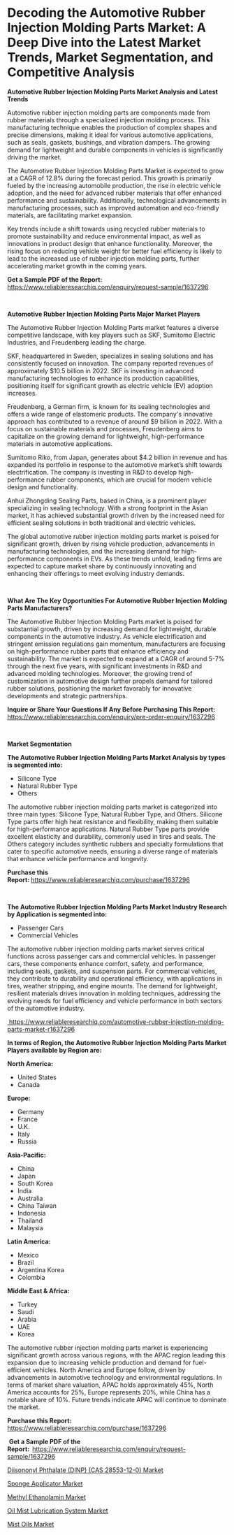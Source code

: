 <p><h1>Decoding the Automotive Rubber Injection Molding Parts Market: A Deep Dive into the Latest Market Trends, Market Segmentation, and Competitive Analysis</h1></p><p><strong>Automotive Rubber Injection Molding Parts Market Analysis and Latest Trends</strong></p>
<p><p>Automotive rubber injection molding parts are components made from rubber materials through a specialized injection molding process. This manufacturing technique enables the production of complex shapes and precise dimensions, making it ideal for various automotive applications, such as seals, gaskets, bushings, and vibration dampers. The growing demand for lightweight and durable components in vehicles is significantly driving the market.</p><p>The Automotive Rubber Injection Molding Parts Market is expected to grow at a CAGR of 12.8% during the forecast period. This growth is primarily fueled by the increasing automobile production, the rise in electric vehicle adoption, and the need for advanced rubber materials that offer enhanced performance and sustainability. Additionally, technological advancements in manufacturing processes, such as improved automation and eco-friendly materials, are facilitating market expansion. </p><p>Key trends include a shift towards using recycled rubber materials to promote sustainability and reduce environmental impact, as well as innovations in product design that enhance functionality. Moreover, the rising focus on reducing vehicle weight for better fuel efficiency is likely to lead to the increased use of rubber injection molding parts, further accelerating market growth in the coming years.</p></p>
<p><strong>Get a Sample PDF of the Report:&nbsp;</strong> <a href="https://www.reliableresearchiq.com/enquiry/request-sample/1637296">https://www.reliableresearchiq.com/enquiry/request-sample/1637296</a></p>
<p>&nbsp;</p>
<p><strong>Automotive Rubber Injection Molding Parts Major Market Players</strong></p>
<p><p>The Automotive Rubber Injection Molding Parts market features a diverse competitive landscape, with key players such as SKF, Sumitomo Electric Industries, and Freudenberg leading the charge. </p><p>SKF, headquartered in Sweden, specializes in sealing solutions and has consistently focused on innovation. The company reported revenues of approximately $10.5 billion in 2022. SKF is investing in advanced manufacturing technologies to enhance its production capabilities, positioning itself for significant growth as electric vehicle (EV) adoption increases.</p><p>Freudenberg, a German firm, is known for its sealing technologies and offers a wide range of elastomeric products. The company's innovative approach has contributed to a revenue of around $9 billion in 2022. With a focus on sustainable materials and processes, Freudenberg aims to capitalize on the growing demand for lightweight, high-performance materials in automotive applications.</p><p>Sumitomo Riko, from Japan, generates about $4.2 billion in revenue and has expanded its portfolio in response to the automotive market’s shift towards electrification. The company is investing in R&D to develop high-performance rubber components, which are crucial for modern vehicle design and functionality.</p><p>Anhui Zhongding Sealing Parts, based in China, is a prominent player specializing in sealing technology. With a strong footprint in the Asian market, it has achieved substantial growth driven by the increased need for efficient sealing solutions in both traditional and electric vehicles.</p><p>The global automotive rubber injection molding parts market is poised for significant growth, driven by rising vehicle production, advancements in manufacturing technologies, and the increasing demand for high-performance components in EVs. As these trends unfold, leading firms are expected to capture market share by continuously innovating and enhancing their offerings to meet evolving industry demands.</p></p>
<p>&nbsp;</p>
<p><strong>What Are The Key Opportunities For Automotive Rubber Injection Molding Parts Manufacturers?</strong></p>
<p><p>The Automotive Rubber Injection Molding Parts market is poised for substantial growth, driven by increasing demand for lightweight, durable components in the automotive industry. As vehicle electrification and stringent emission regulations gain momentum, manufacturers are focusing on high-performance rubber parts that enhance efficiency and sustainability. The market is expected to expand at a CAGR of around 5-7% through the next five years, with significant investments in R&D and advanced molding technologies. Moreover, the growing trend of customization in automotive design further propels demand for tailored rubber solutions, positioning the market favorably for innovative developments and strategic partnerships.</p></p>
<p><strong>Inquire or Share Your Questions If Any Before Purchasing This Report:</strong> <a href="https://www.reliableresearchiq.com/enquiry/pre-order-enquiry/1637296">https://www.reliableresearchiq.com/enquiry/pre-order-enquiry/1637296</a></p>
<p>&nbsp;</p>
<p><strong>Market Segmentation</strong></p>
<p><strong>The Automotive Rubber Injection Molding Parts Market Analysis by types is segmented into:</strong></p>
<p><ul><li>Silicone Type</li><li>Natural Rubber Type</li><li>Others</li></ul></p>
<p><p>The automotive rubber injection molding parts market is categorized into three main types: Silicone Type, Natural Rubber Type, and Others. Silicone Type parts offer high heat resistance and flexibility, making them suitable for high-performance applications. Natural Rubber Type parts provide excellent elasticity and durability, commonly used in tires and seals. The Others category includes synthetic rubbers and specialty formulations that cater to specific automotive needs, ensuring a diverse range of materials that enhance vehicle performance and longevity.</p></p>
<p><strong>Purchase this Report:&nbsp;</strong><a href="https://www.reliableresearchiq.com/purchase/1637296">https://www.reliableresearchiq.com/purchase/1637296</a></p>
<p>&nbsp;</p>
<p><strong>The Automotive Rubber Injection Molding Parts Market Industry Research by Application is segmented into:</strong></p>
<p><ul><li>Passenger Cars</li><li>Commercial Vehicles</li></ul></p>
<p><p>The automotive rubber injection molding parts market serves critical functions across passenger cars and commercial vehicles. In passenger cars, these components enhance comfort, safety, and performance, including seals, gaskets, and suspension parts. For commercial vehicles, they contribute to durability and operational efficiency, with applications in tires, weather stripping, and engine mounts. The demand for lightweight, resilient materials drives innovation in molding techniques, addressing the evolving needs for fuel efficiency and vehicle performance in both sectors of the automotive industry.</p></p>
<p><a href="https://www.reliableresearchiq.com/automotive-rubber-injection-molding-parts-market-r1637296">&nbsp;https://www.reliableresearchiq.com/automotive-rubber-injection-molding-parts-market-r1637296</a></p>
<p><strong>In terms of Region, the Automotive Rubber Injection Molding Parts Market Players available by Region are:</strong></p>
<p>
    <p> <strong> North America: </strong>
        <ul>
            <li>United States</li>
            <li>Canada</li>
        </ul>
        </p> 
    <p> <strong> Europe: </strong>
        <ul>
            <li>Germany</li>
            <li>France</li>
            <li>U.K.</li>
            <li>Italy</li>
            <li>Russia</li>
        </ul>
        </p> 
    <p> <strong> Asia-Pacific: </strong>
        <ul>
            <li>China</li>
            <li>Japan</li>
            <li>South Korea</li>
            <li>India</li>
            <li>Australia</li>
            <li>China Taiwan</li>
            <li>Indonesia</li>
            <li>Thailand</li>
            <li>Malaysia</li>
        </ul>
        </p> 
    <p> <strong> Latin America: </strong>
        <ul>
            <li>Mexico</li>
            <li>Brazil</li>
            <li>Argentina Korea</li>
            <li>Colombia</li>
        </ul>
        </p> 
    <p> <strong> Middle East & Africa: </strong>
        <ul>
            <li>Turkey</li>
            <li>Saudi</li>
            <li>Arabia</li>
            <li>UAE</li>
            <li>Korea</li>
        </ul>
    </p>
    </p>
<p><p>The automotive rubber injection molding parts market is experiencing significant growth across various regions, with the APAC region leading this expansion due to increasing vehicle production and demand for fuel-efficient vehicles. North America and Europe follow, driven by advancements in automotive technology and environmental regulations. In terms of market share valuation, APAC holds approximately 45%, North America accounts for 25%, Europe represents 20%, while China has a notable share of 10%. Future trends indicate APAC will continue to dominate the market.</p></p>
<p><strong>Purchase this Report: </strong><a href="https://www.reliableresearchiq.com/purchase/1637296">https://www.reliableresearchiq.com/purchase/1637296</a></p>
<p>&nbsp;<strong>Get a Sample PDF of the Report:&nbsp;&nbsp;</strong><a href="https://www.reliableresearchiq.com/enquiry/request-sample/1637296">https://www.reliableresearchiq.com/enquiry/request-sample/1637296</a></p>
<p><strong></strong></p>
<p><p><a href="https://medium.com/@edwinmurray2023/how-regional-and-global-trends-are-shaping-the-diisononyl-phthalate-dinp-cas-28553-12-0-market-5fa4ed135992?postPublishedType=repub">Diisononyl Phthalate (DINP) (CAS 28553-12-0) Market</a></p><p><a href="https://issuu.com/reportprime-2/docs/sponge-applicator-market-size-2030._404e3870266fe4">Sponge Applicator Market</a></p><p><a href="https://medium.com/@edwinmurray2023/methyl-ethanolamin-market-a-global-and-regional-analysis-focus-on-region-country-level-c6ba0e381258">Methyl Ethanolamin Market</a></p><p><a href="https://www.linkedin.com/pulse/charting-future-comprehensive-analysis-global-oil-mist-lubrication-0f8le?trackingId=qpN6QomGRl%2BgDqoOmysy2g%3D%3D">Oil Mist Lubrication System Market</a></p><p><a href="https://www.linkedin.com/pulse/market-forecasting-change-global-mist-oils-dynamics-j6koc?trackingId=580xYeUYRCulVonoxZZ47g%3D%3D">Mist Oils Market</a></p></p>
